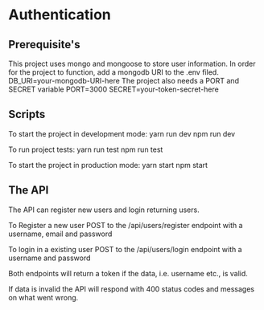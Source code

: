 # Authentication

## Prerequisite's

This project uses mongo and mongoose to store user information. In order for the project to function, add a mongodb URI to the .env filed.
    DB_URI=your-mongodb-URI-here
The project also needs a PORT and SECRET variable
    PORT=3000
    SECRET=your-token-secret-here

## Scripts

To start the project in development mode:
    yarn run dev
    npm run dev

To run project tests:
    yarn run test
    npm run test

To start the project in production mode:
    yarn start
    npm start

## The API

The API can register new users and login returning users.

To Register a new user POST to the 
    /api/users/register
endpoint with a username, email and password

To login in a existing user POST to the
    /api/users/login
endpoint with a username and password

Both endpoints will return a token if the data, i.e. username etc., is valid.

If data is invalid the API will respond with 400 status codes and messages on what went wrong.